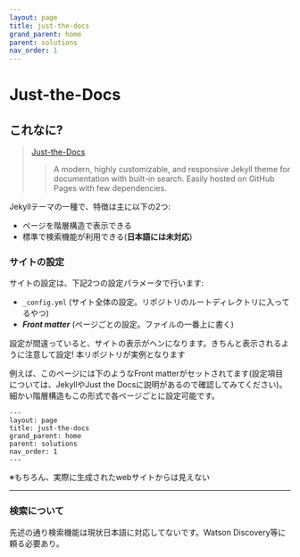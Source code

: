 ```yaml
---
layout: page
title: just-the-docs
grand_parent: home
parent: solutions
nav_order: 1
---
```


# Just-the-Docs

## これなに?

> [Just-the-Docs](https://pmarsceill.github.io/just-the-docs/)
>> A modern, highly customizable, and responsive Jekyll theme for documentation with built-in search.
>> Easily hosted on GitHub Pages with few dependencies.

Jekyllテーマの一種で、特徴は主に以下の2つ:

- ページを階層構造で表示できる
- 標準で検索機能が利用できる(**日本語には未対応**)

### サイトの設定

サイトの設定は、下記2つの設定パラメータで行います:

- `_config.yml` (サイト全体の設定。リポジトリのルートディレクトリに入ってるやつ)
- **_Front matter_** (ページごとの設定。ファイルの一番上に書く)

設定が間違っていると、サイトの表示がヘンになります。きちんと表示されるように注意して設定! 本リポジトリが実例となります

例えば、このページには下のようなFront matterがセットされてます(設定項目については、JekyllやJust the Docsに説明があるので確認してみてください)。細かい階層構造もこの形式で各ページごとに設定可能です。

```
---
layout: page
title: just-the-docs
grand_parent: home
parent: solutions
nav_order: 1
---
```

※もちろん、実際に生成されたwebサイトからは見えない

---

### 検索について

先述の通り検索機能は現状日本語に対応してないです。Watson Discovery等に頼る必要あり。

<!-- 以下の部分はコメント欄セット用の記述。削除しないこと -->
<script src="https://utteranc.es/client.js"
        repo="mattynao/utterances_test"
        issue-term="pathname"
        label="Feedback"
        theme="github-light"
        crossorigin="anonymous"
        async>
</script>
